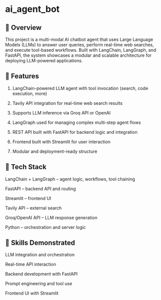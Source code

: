 # ai_agent_bot

## 🧠 Overview
This project is a multi-modal AI chatbot agent that uses Large Language Models (LLMs) to answer user queries, perform real-time web searches, and execute tool-based workflows. Built with LangChain, LangGraph, and FastAPI, the system showcases a modular and scalable architecture for deploying LLM-powered applications.

## 🚀 Features
1. LangChain-powered LLM agent with tool invocation (search, code execution, more)

2. Tavily API integration for real-time web search results

3. Supports LLM inference via Groq API or OpenAI

4. LangGraph used for managing complex multi-step agent flows

5. REST API built with FastAPI for backend logic and integration

6. Frontend built with Streamlit for user interaction

7. Modular and deployment-ready structure

## 🧰 Tech Stack
LangChain + LangGraph – agent logic, workflows, tool chaining

FastAPI – backend API and routing

Streamlit – frontend UI

Tavily API – external search

Groq/OpenAI API – LLM response generation

Python – orchestration and server logic

## 🧠 Skills Demonstrated
LLM integration and orchestration

Real-time API interaction

Backend development with FastAPI

Prompt engineering and tool use

Frontend UI with Streamlit

